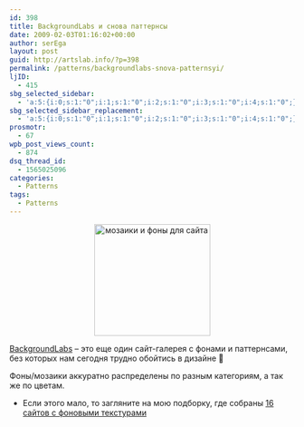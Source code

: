 ```yaml
---
id: 398
title: BackgroundLabs и снова паттернсы
date: 2009-02-03T01:16:02+00:00
author: serEga
layout: post
guid: http://artslab.info/?p=398
permalink: /patterns/backgroundlabs-snova-patternsyi/
ljID:
  - 415
sbg_selected_sidebar:
  - 'a:5:{i:0;s:1:"0";i:1;s:1:"0";i:2;s:1:"0";i:3;s:1:"0";i:4;s:1:"0";}'
sbg_selected_sidebar_replacement:
  - 'a:5:{i:0;s:1:"0";i:1;s:1:"0";i:2;s:1:"0";i:3;s:1:"0";i:4;s:1:"0";}'
prosmotr:
  - 67
wpb_post_views_count:
  - 874
dsq_thread_id:
  - 1565025096
categories:
  - Patterns
tags:
  - Patterns
---
```

<center>
  <a href="http://img.artslab.info/moziki_dlya_saita_bg.jpg"><img src="http://img.artslab.info/moziki_dlya_saita_bg.jpg" alt="мозаики и фоны для сайта" title="moziki_dlya_saita_bg" width="205" height="197" class="aligncenter size-full wp-image-5744" /></a>
</center>


  
<a href="http://www.backgroundlabs.com/" target="_blank">BackgroundLabs</a> &#8211; это еще один сайт-галерея с фонами и паттернсами, без которых нам сегодня трудно обойтись в дизайне 🙂
  
Фоны/мозаики аккуратно распределены по разным категориям, а так же по цветам. 

+ Если этого мало, то загляните на мою подборку, где собраны [16 cайтов с фоновыми текстурами](http://artslab.info/?p=311)